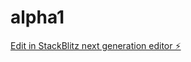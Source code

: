 # alpha1

[Edit in StackBlitz next generation editor ⚡️](https://stackblitz.com/~/github.com/drinngreen/alpha1)